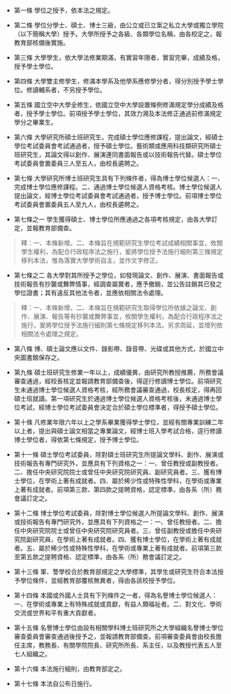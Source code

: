 * 第一條 學位之授予，依本法之規定。

* 第二條 學位分學士、碩士、博士三級，由公立或已立案之私立大學或獨立學院（以下簡稱大學）授予。大學所授予之各級、各類學位名稱，由各校定之，報教育部核備後實施。

* 第三條 大學學生，依大學法修業期滿，有實習年限者，實習完畢，成績及格，授予學士學位。

* 第四條 大學雙主修學生，修滿本學系及他學系應修學分者，得分別授予學士學位。修讀輔系者，不另授予學位。

* 第五條 國立空中大學全修生，依國立空中大學設置條例修滿規定學分成績及格者，授予學士學位。前項授予學士學位，其效力溯及本法修正通過前修滿規定學分之畢業生。

* 第六條 大學研究所碩士班研究生，完成碩士學位應修課程，提出論文，經碩士學位考試委員會考試通過者，授予碩士學位。藝術類或應用科技類研究所碩士班研究生，其論文得以創作、展演連同書面報告或以技術報告代替。碩士學位考試委員會置委員三人至五人，由校長遴聘之。

* 第七條 大學研究所博士班研究生具有下列條件者，得為博士學位候選人：一、完成博士學位應修課程。二、通過博士學位候選人資格考核。博士學位候選人提出論文，經博士學位考試委員會考試通過者，授予博士學位。前項博士學位考試委員會置委員五人至九人，由校長遴聘之。

* 第七條之一 學生獲得碩士、博士學位所應通過之各項考核規定，由各大學訂定，並報教育部備查。

> 釋：一、本條新增。二、本條旨在規範研究生學位考試成績相關事宜，攸關學生權利，為配合行政程序法之施行，爰將學位授予法施行細則第三條規定移列本法，惟為落實大學學術自主，並作文字修正。

* 第七條之二 各大學對其所授予之學位，如發現論文、創作、展演、書面報告或技術報告有抄襲或舞弊情事，經調查屬實者，應予撤銷，並公告註銷其已發之學位證書；其有違反其他法令者，並應依相關法令處理。

> 釋：一、本條新增。二、本條旨在規範研究生取得學位所依據之論文、創作、展演、報告等有抄襲或舞弊事宜，攸關學生權利，為配合行政程序法之施行，爰將學位授予法施行細則第七條規定移列本法。另求周延，並增列依相關法令處理之規定。

* 第八條 博、碩士論文應以文件、錄影帶、錄音帶、光碟或其他方式，於國立中央圖書館保存之。

* 第九條 碩士班研究生修業一年以上，成績優異，由研究所教授推薦，所務會議審查通過，經校長核定並報請教育部備查後，得逕行修讀博士學位。前項研究生未通過博士學位候選人資格考核，經所務會議審查通過，校長核定，得再回碩士班就讀。第一項研究生於通過博士學位候選人資格考核後，未通過博士學位考試，經博士學位考試委員會決定合於碩士學位標準者，得授予碩士學位。

* 第十條 凡修業年限六年以上之學系畢業獲得學士學位，並經有關專業訓練二年以上者，提出與碩士論文相當之專業論文，經博士班入學考試合格，逕行修讀博士學位者，得依第七條規定，授予博士學位。

* 第十一條 碩士學位考試委員，除對碩士班研究生所提論文學科、創作、展演或技術報告有專門研究外，並應具有下列資格之一：一、曾任教授或副教授者。二、擔任中央研究院院士或曾任中央研究院研究員、副研究員者。三、獲有博士學位，在學術上著有成就者。四、屬於稀少性或特殊性學科，在學術或專業上著有成就者。前項第三款、第四款之提聘資格，認定標準，由各系（所）務會議訂定之。

* 第十二條 博士學位考試委員，除對博士學位候選人所提論文學科、創作、展演或技術報告有專門研究外，並應具有下列資格之一：一、曾任教授者。二、擔任中央研究院院士或曾任中央研究院研究員者。三、曾任副教授或擔任中央研究院副研究員，在學術上著有成就者。四、獲有博士學位，在學術上著有成就者。五、屬於稀少性或特殊性學科，在學術或專業上著有成就者。前項第三款至第五款之提聘資格、認定標準，由各系（所）務會議訂定之。

* 第十三條 軍、警學校合於教育部規定之大學標準，其學生或研究生符合本法授予學位條件，並經教育部覆核無異者，得由各該校授予學位。

* 第十四條 本國或外國人士具有下列條件之一者，得為名譽博士學位候選人：一、在學術或專業上有特殊成就或貢獻，有益人類福祉者。二、對文化、學術交流或世界和平有重大貢獻者。

* 第十五條 名譽博士學位由設有相關學科博士班研究所之大學組織名譽博士學位審查委員會審查通過後授予之，並報請教育部備查。前項審查委員會由校長擔任主席，教務長、有關學院院長、研究所所長、系主任，以及教授代表五人至七人組織之。

* 第十六條 本法施行細則，由教育部定之。

* 第十七條 本法自公布日施行。

